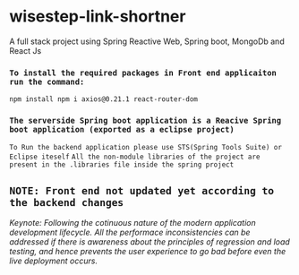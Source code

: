 # wisestep-link-shortner
A full stack project using Spring Reactive Web, Spring boot, MongoDb and React Js 


### `To install the required packages in Front end applicaiton run the command: `
`npm install npm i axios@0.21.1 react-router-dom`


### `The serverside Spring boot application is a Reacive Spring boot application (exported as a eclipse project)`
`To Run the backend application please use STS(Spring Tools Suite) or Eclipse iteself` 
`All the non-module libraries of the project are present in the .libraries file inside the spring project`

## `NOTE: Front end not updated yet according to the backend changes`

*Keynote:*
*Following the cotinuous nature of the modern application development lifecycle. All the performace inconsistencies can be addressed if there is awareness about the principles of regression and load testing, and hence prevents the user experience to go bad before even the live deployment occurs.*
